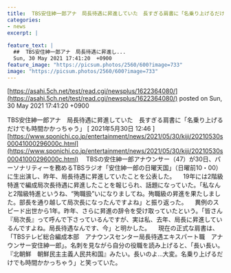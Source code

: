 ```yaml
---
title:  TBS安住紳一郎アナ　局長待遇に昇進していた　長すぎる肩書に「名乗り上げるだけでも時間かかっちゃう」  
categories:
- news
excerpt: |
  
feature_text: |
  ##  TBS安住紳一郎アナ　局長待遇に昇進し...
  Sun, 30 May 2021 17:41:20  +0900
feature_image: "https://picsum.photos/2560/600?image=733"
image: "https://picsum.photos/2560/600?image=733"
---
```


[https://asahi.5ch.net/test/read.cgi/newsplus/1622364080/](https://asahi.5ch.net/test/read.cgi/newsplus/1622364080/)
posted on Sun, 30 May 2021 17:41:20  +0900

<!--more-->

TBS安住紳一郎アナ　局長待遇に昇進していた　長すぎる肩書に「名乗り上げるだけでも時間かかっちゃう」 [ 2021年5月30日 12:46 ] [https://www.sponichi.co.jp/entertainment/news/2021/05/30/kiji/20210530s00041000296000c.html](https://www.sponichi.co.jp/entertainment/news/2021/05/30/kiji/20210530s00041000296000c.html) 　TBSの安住紳一郎アナウンサー（47）が30日、パーソナリティーを務めるTBSラジオ「安住紳一郎の日曜天国」（日曜前10・00）に生出演し、昨年、局長待遇に昇進していたことを公表した。 　19年には2階級特進で編成局次長待遇に昇進したことを報じられ、話題になっていた。「私なんと2階級特進というね、“殉職扱”いになりましてね。殉職級の昇進を果たしました。部長を通り越して局次長になったんですよね」と振り返った。 　異例のスピード出世から1年。昨年、さらに昇進の辞令を受け取っていたという。「皆さん『局次長』って呼んで下さっているんですが、実は私、去年、局長に昇進しているんですよね。局長待遇なんです、今」と明かした。 　現在の正式な肩書は、「TBSテレビ総合編成本部　アナウンスセンター局長待遇エキスパート職　アナウンサー安住紳一郎」。名刺を見ながら自分の役職を読み上げると、「長い長い。『北朝鮮　朝鮮民主主義人民共和国』みたい。長いのよ…大変。名乗り上げるだけでも時間かかっちゃう」と笑っていた。

